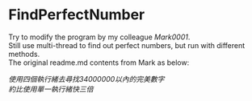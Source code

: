 # FindPerfectNumber
Try to modify the program by my colleague *Mark0001*.
<br>
Still use multi-thread to find out perfect numbers, but run with different methods.
<br>
The original readme.md contents from Mark as below:

*使用四個執行緒去尋找34000000以內的完美數字
<br>
約比使用單一執行緒快三倍*
